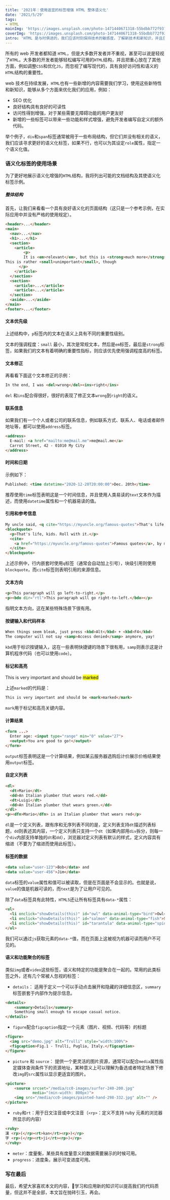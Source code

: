 ```yaml
---
title: '2021年：使用适宜的标签增强 HTML 整体语义化'
date: '2021/5/29'
tags:
- HTML
mainImg: 'https://images.unsplash.com/photo-1471440671318-55bdbb772f93?crop=entropy&cs=tinysrgb&fit=max&fm=jpg&ixid=MnwxNjUyNjZ8MHwxfHJhbmRvbXx8fHx8fHx8fDE2MjIzMDA2MTc&ixlib=rb-1.2.1&q=80&w=1080'
coverImg: 'https://images.unsplash.com/photo-1471440671318-55bdbb772f93?crop=entropy&cs=tinysrgb&fit=max&fm=jpg&ixid=MnwxNjUyNjZ8MHwxfHJhbmRvbXx8fHx8fHx8fDE2MjIzMDA2MTc&ixlib=rb-1.2.1&q=80&w=400'
intro: 'HTML 是与时俱进的，我们应该时刻保持技术的敏感度，了解新技术和新知识，并且应用在日常开发之中。'
---
```


所有的 web 开发者都知道 `HTML`，但是大多数开发者并不重视，甚至可以说是轻视了`HTML`。大多数的开发者能够轻松编写可用的`HTML`结构，并且把重心放在了其他方面，例如调整`CSS`和优化`JS`，而忽视了编写现代的，具有良好访问性和语义的`HTML`结构的重要性。

web 技术在持续发展，`HTML`也有一些新增的内容需要我们学习，使用这些新特性和新知识，能够从多个方面来优化我们的应用，例如：

- SEO 优化
- 良好结构具有良好的可读性
- 访问性得到增强，对于某些需要无障碍功能的用户更友好
- 新增的一些标签可以带来一些功能和样式增强，避免开发者编写自定义的额外代码。

举个例子，`div`和`span`标签通常被用于一些布局结构，但它们并没有相关的语义，我们应该寻求更好的语义化标签，如果不行，也可以为其设定`role`属性，指定一个语义化值。

### 语义化标签的使用场景

为了更好地展示语义化增强的`HTML`结构，我将列出可能的文档结构及其使语义化标签示例。

##### 整体结构

首先，让我们来看看一个具有良好语义化的页面结构（这只是一个参考示例，在实际应用中并没有严格的使用规定）。

```html
<header>...</header>
<main>
  <nav>...</nav>
  <h1>...</h1>
  <section>
    <article>
   		<p>
        It is <em>relevant</em>, but this is <strong>much more</strong>.
This is rather <small>unimportant</small>, though
      </p> 
    </article>
  </section>
  <section>
    <article>...</article>
    <article>...</article>
  </section>
  <aside>...</aside>
</main>
<footer>...</footer>
```

#### 文本优先级

上述结构中，`p`标签内的文本在语义上具有不同的重要性级别。

文本的强调程度：`small` 最小，其次是常规文本，然后是`em`标签，最后是`strong`标签，如果我们的文本有着明确的重要性指标，则应该优先使用强调程度高的标签。

#### 文本修正

再看看下面这个文本修正的示例：

```html
In the end, I was <del>wrong</del><ins>right</ins>
```

`del` 和`ins`配合得很好，很好的表现了修正文本`wrong`到`right`的语义。

#### 联系信息

如果我们有一个个人或者公司的联系信息，例如联系方式、联系人、电话或者邮件地址等，都可以使用`address`标签。

```html
<address>
  E-mail: <a href="mailto:me@mail.me">me@mail.me</a>
  Carrot Street, 42 - 01010 My City
</address>
```

#### 时间和日期

示例如下：

```html
Published: <time datetime="2020-12-20T20:00:00">Dec. 20th</time>
```

推荐使用`time`标签表明这是一个时间信息，并且使用人类易读的`text`文本作为描述，而使用`datetime`属性和一个机器易读的值。

#### 引用和参考信息

```html
My uncle said, <q cite="https://myuncle.org/famous-quotes">That's life, kid</q>
<blockquote>
  <p>That's life, kids. Roll with it.</p>
  <cite>
    <a href="https://myuncle.org/famous-quotes">Famous quotes</a>, by my uncle
  </cite>
</blockquote>
```

上述示例中，行内嵌套时使用`q`标签（通常会自动加上引号），块级引用则使用`blockquote`，而`cite`标签则表明引用的来源信息。

#### 文本方向

```html
<p>This paragraph will go left-to-right.</p>  
<p><bdo dir="rtl">This paragraph will go right-to-left.</bdo></p>  
```

指明文本方向，这在某些特殊场景下很有用。

#### 按键输入和代码样本

```html
When things seem bleak, just press <kbd>Alt</kbd> + <kbd>F4</kbd>
The computer will not say <samp>Access denied</samp> anymore, yay!
```

`kbd`用于标识按键输入，这在一些表明快捷键的场景下很有用，`samp`则表示这是计算机程序代码（也可以使用`code`）。

#### 标记和高亮

<p>This is very important and should be <mark>marked</mark></p>

上述`marked`的代码是：

```html
This is very important and should be <mark>marked</mark>
```

`mark`用于标记和高亮关键内容。

#### 计算结果

```html
<form ...>
  Enter age: <input type="range" min="0" value="27">
  <output>You are good to go!</output>
</form>
```

`output`标签表明这是一个计算结果，例如某云服务器选购后计价展示价格结果使用`output`标签。

#### 自定义列表

```html
<dl>
  <dt>Mario</dt>
  <dd>An Italian plumber that wears red.</dd>
  <dt>Luigi</dt>
  <dd>An Italian plumber that wears green.</dd>
</dl>
<p><dfn>Mario</dfn> is an Italian plumber that wears red</p>
```

`dl`是一个定义列表，跟有序和无序列表不同的是，定义列表支持`dt`描述列表标题，`dd`则表述其内容，一个定义列表只支持一个`dt`（如果内部用`div`拆分，则每一个`div`内部支持单独的`dt`和`dd`），浏览器对定义列表有默认的样式，定义内容具有缩进（不要为了缩进而使用此标签）。

#### 标签的数据

```html
<data value="user-123">Bob</data> and
<data value="user-456">Jim</data>
```

`data`标签的`value`属性和值可以被读取，但是在页面是不会显示的。也就是说，`value`的值是机器可读的，而`text`是为了让用户可见的。

除了`data`标签具有此特性，`HTML5`还让所有标签具有`data-*`属性：

```html
<ul>
  <li onclick="showDetails(this)" id="owl" data-animal-type="bird">Owl</li>
  <li onclick="showDetails(this)" id="salmon" data-animal-type="fish">Salmon</li>  
  <li onclick="showDetails(this)" id="tarantula" data-animal-type="spider">Tarantula</li>  
</ul>
```

我们可以通过`js`获取元素的`data-*`值，而在页面上这被视为机器可读而用户不可见的。

#### 语义和功能聚合的标签

类似`img`或者`video`这些标签，语义和特定的功能是聚合在一起的。常用的此类标签之外，还有几个常被人忽视的标签：

- `details`： 适用于定义一个可以手动点击展开和隐藏的详细信息区，`summary`标签嵌套于内部作为提示信息。

```html
<details>
    <summary>Details</summary>
    Something small enough to escape casual notice.
</details>
```

- `figure`配合`figcaption`指定一个元素（图片、视频、代码等）的标题

```html
<figure>
  <img src="demo.jpg" alt="Trulli" style="width:100%">
  <figcaption>Fig.1 - Trulli, Puglia, Italy.</figcaption>
</figure>
```

- `picture` 和 `source`： 提供一个更灵活的图片资源，通常可以配合`media`属性指定媒体查询条件下的资源地址，某种意义上可以理解为备选或者特定场景下修改`img`的`src`属性以显示更适宜的图片。

```html
<picture>
    <source srcset="/media/cc0-images/surfer-240-200.jpg"
            media="(min-width: 800px)">
    <img src="/media/cc0-images/painted-hand-298-332.jpg" alt="" />
</picture>
```

- `ruby`和`rt`：用于日文注音或中文注音（`<rp>`：定义不支持 ruby 元素的浏览器所显示的内容）

```html
<ruby>
漢 <rp>(</rp><rt>kan</rt><rp>)</rp>
字 <rp>(</rp><rt>ji</rt><rp>)</rp>
</ruby>
```

- `meter`：度量衡，某些具有度量意义的数据需要展示的时候可用。
- `progress`：进度条，展示可变进度可用。



### 写在最后

最后，希望大家喜欢本文的内容，学习和应用新的知识可以提高我们的代码质量，但这并不是全部，本文旨在抛砖引玉，再会。
